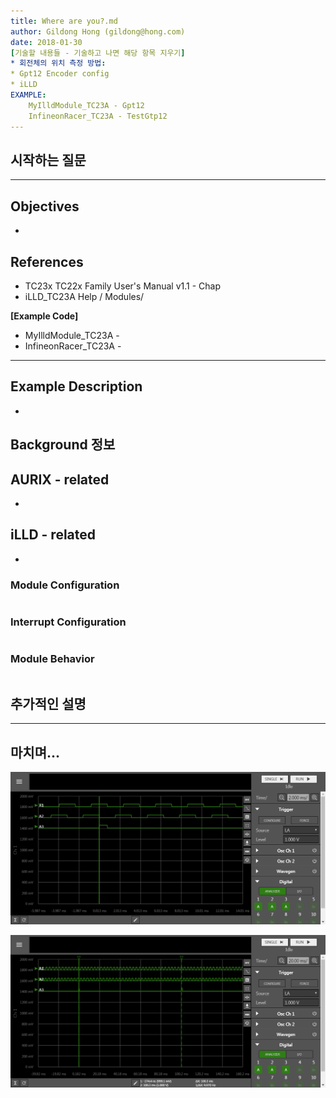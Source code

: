 ```yaml
---
title: Where are you?.md
author: Gildong Hong (gildong@hong.com)  
date: 2018-01-30
[기술할 내용들 - 기술하고 나면 해당 항목 지우기]
* 회전체의 위치 측정 방법: 
* Gpt12 Encoder config
* iLLD
EXAMPLE: 
	MyIlldModule_TC23A - Gpt12
	InfineonRacer_TC23A - TestGtp12
---
```




## 시작하는 질문



------



## Objectives

* ​

## References

* TC23x TC22x Family User's Manual v1.1 - Chap
* iLLD_TC23A Help / Modules/ 

**[Example Code]**

* MyIlldModule_TC23A -
* InfineonRacer_TC23A - 



------



## Example Description

* ​

## Background 정보



## AURIX - related

* ​

## iLLD - related

* ​

### Module Configuration

```c

```



### Interrupt Configuration

```c

```



### Module Behavior

```c

```



## 추가적인 설명



------



## 마치며...



![WhereAreYou_32PPR_10Hz_part](images/WhereAreYou_32PPR_10Hz_part.png)

![WhereAreYou_32PPR_10Hz_1Period](images/WhereAreYou_32PPR_10Hz_1Period.png)

